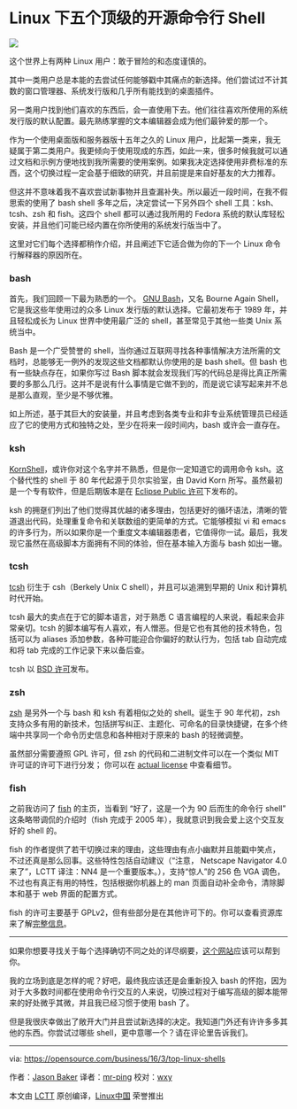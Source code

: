 Linux 下五个顶级的开源命令行 Shell
===============================================

![](https://opensource.com/sites/default/files/styles/image-full-size/public/images/business/terminal_blue_smoke_command_line_0.jpg?itok=u2mRRqOa)

这个世界上有两种 Linux 用户：敢于冒险的和态度谨慎的。

其中一类用户总是本能的去尝试任何能够戳中其痛点的新选择。他们尝试过不计其数的窗口管理器、系统发行版和几乎所有能找到的桌面插件。

另一类用户找到他们喜欢的东西后，会一直使用下去。他们往往喜欢所使用的系统发行版的默认配置。最先熟练掌握的文本编辑器会成为他们最钟爱的那一个。

作为一个使用桌面版和服务器版十五年之久的 Linux 用户，比起第一类来，我无疑属于第二类用户。我更倾向于使用现成的东西，如此一来，很多时候我就可以通过文档和示例方便地找到我所需要的使用案例。如果我决定选择使用非费标准的东西，这个切换过程一定会基于细致的研究，并且前提是来自好基友的大力推荐。

但这并不意味着我不喜欢尝试新事物并且查漏补失。所以最近一段时间，在我不假思索的使用了 bash shell 多年之后，决定尝试一下另外四个 shell 工具：ksh、tcsh、zsh 和 fish。这四个 shell 都可以通过我所用的 Fedora 系统的默认库轻松安装，并且他们可能已经内置在你所使用的系统发行版当中了。

这里对它们每个选择都稍作介绍，并且阐述下它适合做为你的下一个 Linux 命令行解释器的原因所在。

### bash

首先，我们回顾一下最为熟悉的一个。 [GNU Bash][1]，又名 Bourne Again Shell，它是我这些年使用过的众多 Linux 发行版的默认选择。它最初发布于 1989 年，并且轻松成长为 Linux 世界中使用最广泛的 shell，甚至常见于其他一些类 Unix 系统当中。

Bash 是一个广受赞誉的 shell，当你通过互联网寻找各种事情解决方法所需的文档时，总能够无一例外的发现这些文档都默认你使用的是 bash shell。但 bash 也有一些缺点存在，如果你写过 Bash 脚本就会发现我们写的代码总是得比真正所需要的多那么几行。这并不是说有什么事情是它做不到的，而是说它读写起来并不总是那么直观，至少是不够优雅。

如上所述，基于其巨大的安装量，并且考虑到各类专业和非专业系统管理员已经适应了它的使用方式和独特之处，至少在将来一段时间内，bash 或许会一直存在。

### ksh

[KornShell][4]，或许你对这个名字并不熟悉，但是你一定知道它的调用命令 ksh。这个替代性的 shell 于 80 年代起源于贝尔实验室，由 David Korn 所写。虽然最初是一个专有软件，但是后期版本是在 [Eclipse Public 许可][5]下发布的。

ksh 的拥趸们列出了他们觉得其优越的诸多理由，包括更好的循环语法，清晰的管道退出代码，处理重复命令和关联数组的更简单的方式。它能够模拟 vi 和 emacs 的许多行为，所以如果你是一个重度文本编辑器患者，它值得你一试。最后，我发现它虽然在高级脚本方面拥有不同的体验，但在基本输入方面与 bash 如出一辙。

### tcsh

[tcsh][6] 衍生于 csh（Berkely Unix C shell），并且可以追溯到早期的 Unix 和计算机时代开始。

tcsh 最大的卖点在于它的脚本语言，对于熟悉 C 语言编程的人来说，看起来会非常亲切。tcsh 的脚本编写有人喜欢，有人憎恶。但是它也有其他的技术特色，包括可以为 aliases 添加参数，各种可能迎合你偏好的默认行为，包括 tab 自动完成和将 tab 完成的工作记录下来以备后查。

tcsh 以 [BSD 许可][7]发布。

### zsh

[zsh][8] 是另外一个与 bash 和 ksh 有着相似之处的 shell。诞生于 90 年代初，zsh 支持众多有用的新技术，包括拼写纠正、主题化、可命名的目录快捷键，在多个终端中共享同一个命令历史信息和各种相对于原来的 bash 的轻微调整。

虽然部分需要遵照 GPL 许可，但 zsh 的代码和二进制文件可以在一个类似 MIT 许可证的许可下进行分发； 你可以在  [actual license][9] 中查看细节。

### fish

之前我访问了 [fish][10] 的主页，当看到 “好了，这是一个为 90 后而生的命令行 shell” 这条略带调侃的介绍时（fish 完成于 2005 年），我就意识到我会爱上这个交互友好的 shell 的。

fish 的作者提供了若干切换过来的理由，这些理由有点小幽默并且能戳中笑点，不过还真是那么回事。这些特性包括自动建议（“注意， Netscape Navigator 4.0 来了”，LCTT 译注：NN4 是一个重要版本。），支持“惊人”的 256 色 VGA 调色，不过也有真正有用的特性，包括根据你机器上的 man 页面自动补全命令，清除脚本和基于 web 界面的配置方式。

fish 的许可主要基于 GPLv2，但有些部分是在其他许可下的。你可以查看资源库来了解[完整信息][11]。

***

如果你想要寻找关于每个选择确切不同之处的详尽纲要，[这个网站][12]应该可以帮到你。

我的立场到底是怎样的呢？好吧，最终我应该还是会重新投入 bash 的怀抱，因为对于大多数时间都在使用命令行交互的人来说，切换过程对于编写高级的脚本能带来的好处微乎其微，并且我已经习惯于使用 bash 了。

但是我很庆幸做出了敞开大门并且尝试新选择的决定。我知道门外还有许许多多其他的东西。你尝试过哪些 shell，更中意哪一个？请在评论里告诉我们。

---

via: https://opensource.com/business/16/3/top-linux-shells

作者：[Jason Baker][a]
译者：[mr-ping](https://github.com/mr-ping)
校对：[wxy](https://github.com/wxy)

本文由 [LCTT](https://github.com/LCTT/TranslateProject) 原创编译，[Linux中国](https://linux.cn/) 荣誉推出

[a]:https://opensource.com/users/jason-baker

[1]: https://www.gnu.org/software/bash/
[2]: http://mywiki.wooledge.org/BashPitfalls
[3]: http://www.gnu.org/licenses/gpl.html
[4]: http://www.kornshell.org/
[5]: https://www.eclipse.org/legal/epl-v10.html
[6]: http://www.tcsh.org/Welcome
[7]: https://en.wikipedia.org/wiki/BSD_licenses
[8]: http://www.zsh.org/
[9]: https://sourceforge.net/p/zsh/code/ci/master/tree/LICENCE
[10]: https://fishshell.com/
[11]: https://github.com/fish-shell/fish-shell/blob/master/COPYING
[12]: http://hyperpolyglot.org/unix-shells

